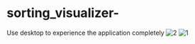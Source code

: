 # sorting_visualizer-

<h>Use desktop to experience the application completely<h>
  ![2](https://user-images.githubusercontent.com/44711728/125832841-9308dfcf-9484-4b4b-84df-f41898a02dac.PNG)
![1](https://user-images.githubusercontent.com/44711728/125832856-2417e271-c746-4cbe-bba3-8359173fede5.PNG)

